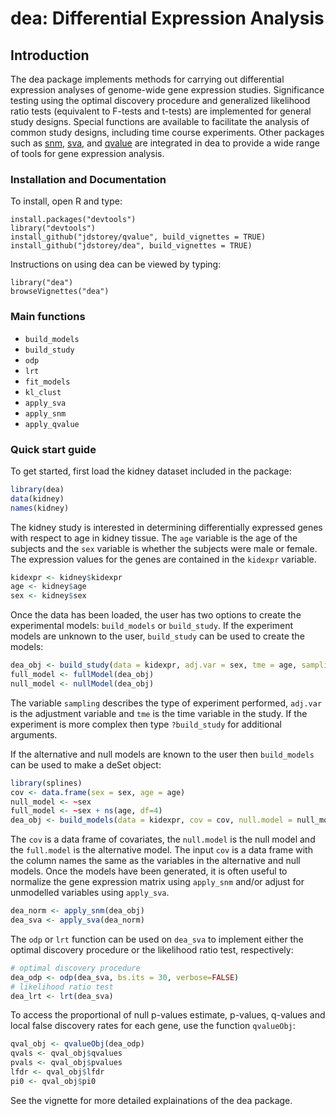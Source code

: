 dea: Differential Expression Analysis
====

Introduction
------
The dea package implements methods for carrying out differential 
expression analyses of genome-wide gene expression studies. Significance 
testing using the optimal discovery procedure and generalized likelihood 
ratio tests (equivalent to F-tests and t-tests) are implemented for general study 
designs. Special functions are available to facilitate the analysis of 
common study designs, including time course experiments. Other packages 
such as [snm](http://www.bioconductor.org/packages/release/bioc/html/snm.html), [sva](http://www.bioconductor.org/packages/release/bioc/html/sva.html), and [qvalue](https://github.com/jdstorey/qvalue) are integrated in dea to provide a wide range 
of tools for gene expression analysis.


### Installation and Documentation

To install, open R and type:

    install.packages("devtools")
    library("devtools")
    install_github("jdstorey/qvalue", build_vignettes = TRUE)
    install_github("jdstorey/dea", build_vignettes = TRUE)
    
Instructions on using dea can be viewed by typing:

    library("dea")
    browseVignettes("dea")

### Main functions
* `build_models`
* `build_study`
* `odp`
* `lrt`
* `fit_models`
* `kl_clust`
* `apply_sva`
* `apply_snm`
* `apply_qvalue`

### Quick start guide

To get started, first load the kidney dataset included in the package: 
```R
library(dea)
data(kidney)
names(kidney)
```
The kidney study is interested in determining differentially expressed genes with respect to age in kidney tissue. The `age` variable is the age of the subjects and the `sex` variable is whether the subjects were male or female. The expression values for the genes are contained in the `kidexpr` variable.
```R
kidexpr <- kidney$kidexpr
age <- kidney$age
sex <- kidney$sex
```

Once the data has been loaded, the user has two options to create the experimental models: `build_models` or `build_study`. If the experiment models are unknown to the user, `build_study` can be used to create the models:
```R
dea_obj <- build_study(data = kidexpr, adj.var = sex, tme = age, sampling = "timecourse")
full_model <- fullModel(dea_obj)
null_model <- nullModel(dea_obj)
```

The variable `sampling` describes the type of experiment performed, `adj.var` is the adjustment variable and `tme` is the time variable in the study. If the experiment is more complex then type `?build_study` for additional arguments.  

If the alternative and null models are known to the user then `build_models` can be used to make a deSet object:
```R
library(splines)
cov <- data.frame(sex = sex, age = age) 
null_model <- ~sex 
full_model <- ~sex + ns(age, df=4)
dea_obj <- build_models(data = kidexpr, cov = cov, null.model = null_model, full.model = full_model)
```

The `cov` is a data frame of covariates, the `null.model` is the null model and the `full.model` is the alternative model. The input `cov` is a data frame with the column names the same as the variables in the alternative and null models. Once the models have been generated, it is often useful to normalize the gene expression matrix using `apply_snm` and/or adjust for unmodelled variables using `apply_sva`.
```R
dea_norm <- apply_snm(dea_obj)
dea_sva <- apply_sva(dea_norm)

```

The `odp` or `lrt` function can be used on `dea_sva` to implement either the optimal discovery procedure or the likelihood ratio test, respectively:
```R
# optimal discovery procedure
dea_odp <- odp(dea_sva, bs.its = 30, verbose=FALSE)
# likelihood ratio test
dea_lrt <- lrt(dea_sva)
```

To access the proportional of null p-values estimate, p-values, q-values and local false discovery rates for each gene, use the function `qvalueObj`:
```R
qval_obj <- qvalueObj(dea_odp)
qvals <- qval_obj$qvalues
pvals <- qval_obj$pvalues
lfdr <- qval_obj$lfdr
pi0 <- qval_obj$pi0
```

See the vignette for more detailed explainations of the dea package.

